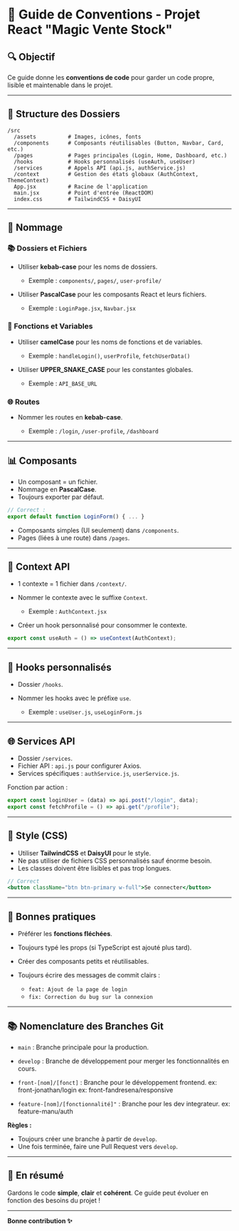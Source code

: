 # 📖 Guide de Conventions - Projet React "Magic Vente Stock"

## 🔍 Objectif

Ce guide donne les **conventions de code** pour garder un code propre, lisible et maintenable dans le projet.

---

## 📂 Structure des Dossiers

```
/src
  /assets          # Images, icônes, fonts
  /components      # Composants réutilisables (Button, Navbar, Card, etc.)
  /pages           # Pages principales (Login, Home, Dashboard, etc.)
  /hooks           # Hooks personnalisés (useAuth, useUser)
  /services        # Appels API (api.js, authService.js)
  /context         # Gestion des états globaux (AuthContext, ThemeContext)
  App.jsx          # Racine de l'application
  main.jsx         # Point d'entrée (ReactDOM)
  index.css        # TailwindCSS + DaisyUI
```

---

## 🔢 Nommage

### 📚 Dossiers et Fichiers

- Utiliser **kebab-case** pour les noms de dossiers.

  - Exemple : `components/`, `pages/`, `user-profile/`

- Utiliser **PascalCase** pour les composants React et leurs fichiers.

  - Exemple : `LoginPage.jsx`, `Navbar.jsx`

### 📜 Fonctions et Variables

- Utiliser **camelCase** pour les noms de fonctions et de variables.

  - Exemple : `handleLogin()`, `userProfile`, `fetchUserData()`

- Utiliser **UPPER_SNAKE_CASE** pour les constantes globales.

  - Exemple : `API_BASE_URL`

### 🌐 Routes

- Nommer les routes en **kebab-case**.

  - Exemple : `/login`, `/user-profile`, `/dashboard`

---

## 📊 Composants

- Un composant = un fichier.
- Nommage en **PascalCase**.
- Toujours exporter par défaut.

```jsx
// Correct :
export default function LoginForm() { ... }
```

- Composants simples (UI seulement) dans `/components`.
- Pages (liées à une route) dans `/pages`.

---

## 🤝 Context API

- 1 contexte = 1 fichier dans `/context/`.

- Nommer le contexte avec le suffixe `Context`.

  - Exemple : `AuthContext.jsx`

- Créer un hook personnalisé pour consommer le contexte.

```jsx
export const useAuth = () => useContext(AuthContext);
```

---

## 🔧 Hooks personnalisés

- Dossier `/hooks`.
- Nommer les hooks avec le préfixe `use`.

  - Exemple : `useUser.js`, `useLoginForm.js`

---

## 🌐 Services API

- Dossier `/services`.
- Fichier API : `api.js` pour configurer Axios.
- Services spécifiques : `authService.js`, `userService.js`.

Fonction par action :

```js
export const loginUser = (data) => api.post("/login", data);
export const fetchProfile = () => api.get("/profile");
```

---

## 🎨 Style (CSS)

- Utiliser **TailwindCSS** et **DaisyUI** pour le style.
- Ne pas utiliser de fichiers CSS personnalisés sauf énorme besoin.
- Les classes doivent être lisibles et pas trop longues.

```jsx
// Correct
<button className="btn btn-primary w-full">Se connecter</button>
```

---

## 🔢 Bonnes pratiques

- Préférer les **fonctions fléchées**.
- Toujours typé les props (si TypeScript est ajouté plus tard).
- Créer des composants petits et réutilisables.
- Toujours écrire des messages de commit clairs :

  - `feat: Ajout de la page de login`
  - `fix: Correction du bug sur la connexion`

---

## 📚 Nomenclature des Branches Git

- `main` : Branche principale pour la production.
- `develop` : Branche de développement pour merger les fonctionnalités en cours.
- `front-[nom]/[fonct]` : Branche pour le développement frontend.
  ex: front-jonathan/login
  ex: front-fandresena/responsive

- `feature-[nom]/[fonctionnalité]"` : Branche pour les dev integrateur.
  ex:
  feature-manu/auth

**Règles :**

- Toujours créer une branche à partir de `develop`.
- Une fois terminée, faire une Pull Request vers `develop`.

---

## 🎉 En résumé

Gardons le code **simple**, **clair** et **cohérent**. Ce guide peut évoluer en fonction des besoins du projet !

---

**Bonne contribution ✨**
